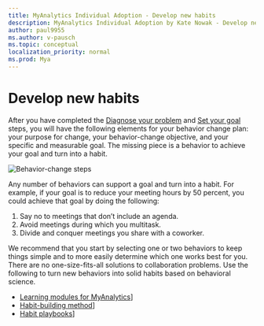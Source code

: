 ```yaml
---
title: MyAnalytics Individual Adoption - Develop new habits
description: MyAnalytics Individual Adoption by Kate Nowak - Develop new habits section
author: paul9955
ms.author: v-pausch
ms.topic: conceptual
localization_priority: normal 
ms.prod: Mya
---
```


# Develop new habits

After you have completed the [Diagnose your problem](Indiv-adopt-diagnose.md) and [Set your goal](Indiv-adopt-set-goals.md) steps, you will have the following elements for your behavior change plan: your purpose for change, your behavior-change objective, and your specific and measurable goal. The missing piece is a behavior to achieve your goal and turn into a habit.

![Behavior-change steps](../../../Images/MyA/use/Adopt-indiv-35.PNG)

Any number of behaviors can support a goal and turn into a habit. For example, if your goal is to reduce your meeting hours by 50 percent, you could achieve that goal by doing the following:

 1. Say no to meetings that don’t include an agenda.
 2. Avoid meetings during which you multitask.
 3. Divide and conquer meetings you share with a coworker.

We recommend that you start by selecting one or two behaviors to keep things simple and to more easily determine which one works best for you. There are no one-size-fits-all solutions to collaboration problems. Use the following to turn new behaviors into solid habits based on behavioral science.

* [Learning modules for MyAnalytics](adopt-learning-modules.md)]
* [Habit-building method](adopt-habit-building.md)]
* [Habit playbooks](adopt-habit-playbooks.md)]
